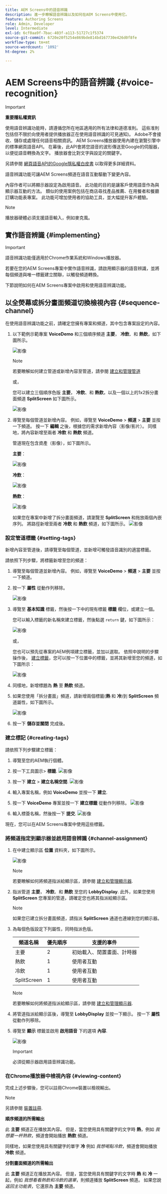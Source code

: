 ```yaml
---
title: AEM Screens中的語音辨識
description: 進一步瞭解語音辨識以及如何在AEM Screens中使用它。
feature: Authoring Screens
role: Admin, Developer
level: Intermediate
exl-id: 6cf0aa9f-7bac-403f-a113-51727c1f5374
source-git-commit: 6720e20f5254e869bde814bd167730e426d0f8fe
workflow-type: tm+mt
source-wordcount: '1092'
ht-degree: 2%

---
```


# AEM Screens中的語音辨識 {#voice-recognition}

>[!IMPORTANT]
>
>**重要隱私權資訊**
>
>使用語音辨識功能時，請遵循您所在地區適用的所有法律和道德准則。 這些准則包括但不限於向使用者提供播放器正在使用語音辨識的可見通知)。 Adobe不會接收、儲存或處理任何語音相關資訊。 AEM Screens播放器使用內建在瀏覽引擎中的標準網頁語音API。 在幕後，此API會將您語音的波形傳送至Google的伺服器，以便從語音轉換為文字。 播放器會比對文字與設定的關鍵字。
>
>另請參閱 [網頁語音API的Google隱私權白皮書](https://www.google.com/chrome/privacy/whitepaper.html#speech) 以取得更多詳細資料。


語音辨識功能可讓AEM Screens頻道在語音互動驅動下變更內容。

內容作者可以將顯示器設定為啟用語音。 此功能的目的是讓客戶使用語音作為與顯示器互動的方法。 類似的使用案例包括在商店尋找產品推薦、在用餐者和餐廳訂購功能表專案。 此功能可增加使用者的協助工具，並大幅提升客戶體驗。

>[!NOTE]
>播放器硬體必須支援語音輸入，例如麥克風。

## 實作語音辨識 {#implementing}

>[!IMPORTANT]
> 語音辨識功能僅適用於Chrome作業系統和Windows播放器。

若要在您的AEM Screens專案中實作語音辨識，請啟用顯示器的語音辨識，並將每個頻道與唯一標籤建立關聯，以觸發頻道轉換。

下節說明如何在AEM Screens專案中啟用和使用語音辨識功能。

## 以全熒幕或拆分畫面頻道切換檢視內容 {#sequence-channel}

在使用語音辨識功能之前，請確定您擁有專案和頻道，其中包含專案設定的內容。

1. 以下範例示範專案 **VoiceDemo** 和三個順序頻道 **主要**， **冷飲**、和 **熱飲**，如下圖所示。

   ![影像](assets/voice-recognition/vr-1.png)

   >[!NOTE]
   >
   >若要瞭解如何建立管道或新增內容至管道，請參閱 [建立和管理管道](/help/user-guide/managing-channels.md)

   或，

   您可以建立三個順序色版 **主要**， **冷飲**、和 **熱飲**，以及一個以上的1x2拆分畫面頻道 **SplitScreen** 如下圖所示。

   ![影像](assets/voice-recognition/vr-emb-1.png)

1. 導覽至每個管道並新增內容。 例如，導覽至 **VoiceDemo** > **頻道** > **主要** 並按一下頻道。 按一下 **編輯** 之後，根據您的需求新增內容（影像/影片）。 同樣地，將內容新增至兩者 **冷飲** 和 **熱飲** 頻道。

   管道現在包含資產（影像），如下圖所示。

   **主要**：

   ![影像](assets/voice-recognition/vr-4.png)

   **冷飲**：

   ![影像](assets/voice-recognition/vr-3.png)

   **熱飲**：

   ![影像](assets/voice-recognition/vr-2.png)

   如果您在專案中新增了拆分畫面頻道，請瀏覽至 **SplitScreen** 和拖放兩個內嵌序列。 將路徑新增至兩者 **冷飲** 和 **熱飲** 頻道，如下圖所示。
   ![影像](assets/voice-recognition/vr-emb-6.png)


### 設定管道標籤 {#setting-tags}

新增內容至管道後，請導覽至每個管道，並新增可觸發語音識別的適當標籤。

請依照下列步驟，將標籤新增至您的頻道：

1. 導覽至每個管道並新增內容。 例如，導覽至 **VoiceDemo** > **頻道** > **主要** 並按一下頻道。

1. 按一下 **屬性** 從動作列移除。

   ![影像](assets/voice-recognition/vr-5.png)

1. 導覽至 **基本知識** 標籤，然後按一下中的現有標籤 **標籤** 欄位，或建立一個。

   您可以輸入標籤的新名稱來建立標籤，然後點選 `return` 鍵，如下圖所示：

   ![影像](assets/voice-recognition/vr-6.png)

   或，

   您也可以預先從專案的AEM例項建立標籤，並加以選取。 依照中說明的步驟操作後， [建立標籤](#creating-tags)，您可以按一下位置中的標籤，並將其新增至您的頻道，如下圖所示：

   ![影像](assets/voice-recognition/vr-tag1.png)

1. 同樣地，新增標題為 **熱** 至 **熱飲** 頻道。

1. 如果您使用「拆分畫面」頻道，請新增兩個標籤(**熱** 和 **冷**)到 **SplitScreen** 頻道屬性，如下圖所示。

   ![影像](assets/voice-recognition/vr-emb-7.png)

1. 按一下 **儲存並關閉** 完成後。


### 建立標記 {#creating-tags}

請依照下列步驟建立標籤：

1. 導覽至您的AEM執行個體。

1. 按一下工具圖示> **標籤**.
   ![影像](assets/voice-recognition/vr-7.png)

1. 按一下 **建立** > **建立名稱空間**.
   ![影像](assets/voice-recognition/vr-tag3.png)

1. 輸入專案名稱，例如 **VoiceDemo** 並按一下 **建立**.

1. 按一下 **VoiceDemo** 專案並按一下 **建立標籤** 從動作列移除。
   ![影像](assets/voice-recognition/vr-tag4.png)

1. 輸入標簽名稱，然後按一下 **提交**.
   ![影像](assets/voice-recognition/vr-tag5.png)

現在，您可以在AEM Screens專案中使用這些標籤。

### 將頻道指定到顯示器並啟用語音辨識 {#channel-assignment}

1. 在中建立顯示區 **位置** 資料夾，如下圖所示。

   ![影像](assets/voice-recognition/vr-loc.png)

   >[!NOTE]
   >若要瞭解如何將頻道指派給顯示區，請參閱 [建立和管理顯示器](/help/user-guide/managing-displays.md).

1. 指派管道 **主要**， **冷飲**、和 **熱飲** 至您的 **LobbyDisplay**. 此外，如果您使用 **SplitScreen** 您專案的管道，請確定您也將其指派給顯示區。

   >[!NOTE]
   >如果您已建立拆分畫面頻道，請指派 **SplitScreen** 通道也連線到您的顯示器。

1. 為每個色版設定下列屬性，同時指派色版。

   | **頻道名稱** | **優先順序** | **支援的事件** |
   |---|---|---|
   | 主要 | 2 | 初始載入、閒置畫面、計時器 |
   | 熱飲 | 1 | 使用者互動 |
   | 冷飲 | 1 | 使用者互動 |
   | SplitScreen | 1 | 使用者互動 |

   >[!NOTE]
   >
   >若要瞭解如何將頻道指派給顯示區，請參閱 [建立和管理顯示器](/help/user-guide/managing-displays.md).

1. 將管道指派給顯示區後，導覽至 **LobbyDisplay** 並按一下顯示。 按一下 **屬性** 從動作列移除。

1. 導覽至 **顯示** 標籤並啟用 **啟用語音** 下的選項 **內容**.

   ![影像](assets/voice-recognition/vr-disp.png)

   >[!IMPORTANT]
   >必須從顯示器啟用語音辨識功能。

### 在Chrome播放器中檢視內容 {#viewing-content}

完成上述步驟後，您可以註冊Chrome裝置以檢視輸出。

>[!NOTE]
>另請參閱 [裝置註冊](device-registration.md).

**順序頻道的所需輸出**

此 **主要** 頻道正在播放其內容。 但是，當您使用具有關鍵字的文字時 **熱**，例如 *我想要一杯熱飲*，頻道會開始播放 **熱飲** 頻道。

同樣地，如果您使用具有關鍵字的單字 **冷** 例如 *我想喝點冷飲*，頻道會開始播放 **冷飲** 頻道。

**分割畫面頻道的所需輸出**

此 **主要** 頻道正在播放其內容。 但是，當您使用具有關鍵字的文字時 **熱** 和 **冷** 一起，例如 *我想看看熱飲和冷飲的選單*，則頻道播放 **SplitScreen** 頻道。 如果您說 *返回主功能表*，它還原為 **主要** 頻道。

